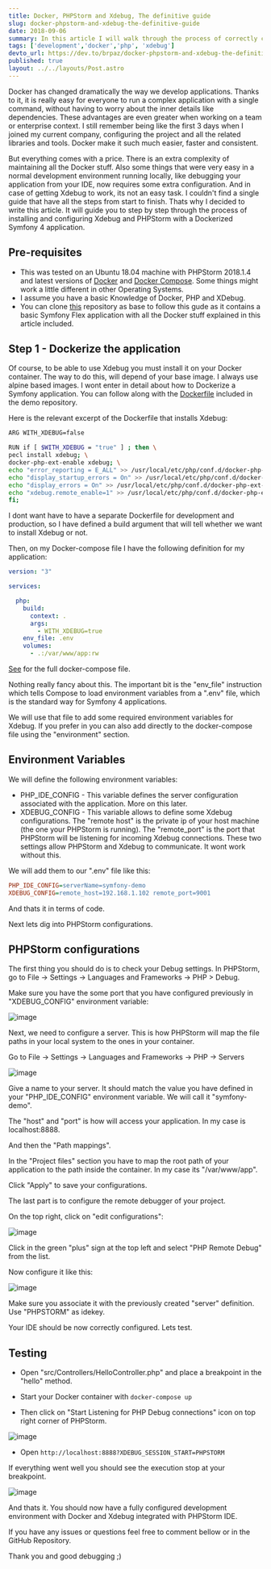```yaml
---
title: Docker, PHPStorm and Xdebug, The definitive guide
slug: docker-phpstorm-and-xdebug-the-definitive-guide
date: 2018-09-06
summary: In this article I will walk through the process of correctly configuring XDebug with PHPStorm and Docker in a Symfony 4 project.
tags: ['development','docker','php', 'xdebug']
devto_url: https://dev.to/brpaz/docker-phpstorm-and-xdebug-the-definitive-guide-14og
published: true
layout: ../../layouts/Post.astro
---
```


Docker has changed dramatically the way we develop applications. Thanks to it, it  is really easy for everyone to run a complex application with a single command, without having to worry about the inner details like dependencies. These advantages are even greater when working on a team or enterprise context. I still remember being like the first 3 days when I joined my current company, configuring the project and all the related libraries and tools. Docker make it such much easier, faster and consistent.

But everything comes with a price. There is an extra complexity of maintaining all the Docker stuff. Also some things that were very easy in a normal development environment running locally, like debugging your application from your IDE, now requires some extra configuration. And in case of getting Xdebug to work, its not an easy task. I couldn't find a single guide that have all the steps from start to finish. Thats why I decided to write this article. It will guide you to step by step through the process of installing and configuring Xdebug and PHPStorm with a Dockerized Symfony 4 application.

## Pre-requisites

* This was tested on an Ubuntu 18.04 machine with PHPStorm 2018.1.4 and latest versions of [Docker](https://www.docker.com/) and [Docker Compose](https://docs.docker.com/compose/). Some things might work a little different in other Operating Systems.
* I assume you have a basic Knowledge of Docker, PHP and XDebug.
* You can clone [this](https://github.com/brpaz/symfony-docker-xdebug-demo) repository as base to follow this gude as it contains a basic Symfony Flex application with all the Docker stuff explained in this article included.

## Step 1 - Dockerize the application

Of course, to be able to use Xdebug you must install it on your Docker container.
The way to do this, will depend of your base image. I always use alpine based images. I wont enter in detail about how to Dockerize a Symfony application. You can follow along with the [Dockerfile](https://github.com/brpaz/symfony-docker-xdebug-demo/blob/master/Dockerfile) included in the demo repository.

Here is the relevant excerpt of the Dockerfile that installs Xdebug:

```bash
ARG WITH_XDEBUG=false

RUN if [ $WITH_XDEBUG = "true" ] ; then \
pecl install xdebug; \
docker-php-ext-enable xdebug; \
echo "error_reporting = E_ALL" >> /usr/local/etc/php/conf.d/docker-php-ext-xdebug.ini; \
echo "display_startup_errors = On" >> /usr/local/etc/php/conf.d/docker-php-ext-xdebug.ini; \
echo "display_errors = On" >> /usr/local/etc/php/conf.d/docker-php-ext-xdebug.ini; \
echo "xdebug.remote_enable=1" >> /usr/local/etc/php/conf.d/docker-php-ext-xdebug.ini; \
fi;
```

I dont want have to have a separate Dockerfile for development and production, so I have defined a build argument that will tell whether we want to install Xdebug or not.

Then, on my Docker-compose file I have the following definition for my application:

```yaml
version: "3"

services:

  php:
    build:
      context: .
      args:
        - WITH_XDEBUG=true
    env_file: .env
    volumes:
      - .:/var/www/app:rw
```

[See](https://github.com/brpaz/symfony-docker-xdebug-demo/blob/master/docker-compose.yml) for the full docker-compose file.

Nothing really fancy about this. The important bit is the "env_file" instruction which tells Compose to load environment variables from a ".env" file, which is the standard way for Symfony 4 applications.

We will use that file to add some required environment variables for Xdebug. If you prefer in you can also add directly to the docker-compose file using the "environment" section.

## Environment Variables

We will define the following environment variables:

* PHP_IDE_CONFIG - This variable defines the server configuration associated with the application. More on this later.
* XDEBUG_CONFIG - This variable allows to define some Xdebug configurations. The "remote host" is the private ip of your host machine (the one your PHPStorm is running). The "remote_port" is the port that PHPStorm will be listening for incoming Xdebug connections. These two settings allow PHPStorm and Xdebug to communicate. It wont work without this.

We will add them to our ".env" file like this:

```ini
PHP_IDE_CONFIG=serverName=symfony-demo
XDEBUG_CONFIG=remote_host=192.168.1.102 remote_port=9001
```

And thats it in terms of code.

Next lets dig into PHPStorm configurations.

## PHPStorm configurations

The first thing you should do is to check your Debug settings. In PHPStorm, go to File -> Settings -> Languages and Frameworks -> PHP > Debug.

Make sure you have the some port that you have configured previously in "XDEBUG_CONFIG" environment variable:

![image](https://i.imgur.com/lt8ayc9.png)

Next, we need to configure a server. This is how PHPStorm will map the file paths in your local system to the ones in your container.

Go to File -> Settings -> Languages and Frameworks -> PHP -> Servers

![image](https://i.imgur.com/zTF9QFb.png)

Give a name to your server. It should match the value you have defined in your "PHP_IDE_CONFIG" environment variable. We will call it "symfony-demo".

The "host" and "port" is how will access your application. In my case is localhost:8888.

And then the "Path mappings".

In the "Project files" section you have to map the root path of your application to the path inside the container. In my case its "/var/www/app".

Click "Apply" to save your configurations.

The last part is to configure the remote debugger of your project.

On the top right, click on "edit configurations":

![image](https://i.imgur.com/G4r1uoo.png)

Click in the green "plus" sign at the top left and select "PHP Remote Debug" from the list.

Now configure it like this:

![image](https://i.imgur.com/hTi2lM6.png)

Make sure you associate it with the previously created "server" definition. Use "PHPSTORM" as idekey.

Your IDE should be now correctly configured. Lets test.

## Testing

* Open "src/Controllers/HelloController.php" and place a breakpoint in the "hello" method.

* Start your Docker container with ```docker-compose up```

* Then click on "Start Listening for PHP Debug connections" icon on top right corner of PHPStorm.

![image](https://i.imgur.com/e6kD7BT.png)

* Open `http://localhost:8888?XDEBUG_SESSION_START=PHPSTORM`

If everything went well you should see the execution stop at your breakpoint.

![image](https://i.imgur.com/UxgccEi.png)

And thats it. You should now have a fully configured development environment with Docker and Xdebug integrated with PHPStorm IDE.

If you have any issues or questions feel free to comment bellow or in the GitHub Repository.

Thank you and good debugging ;)
